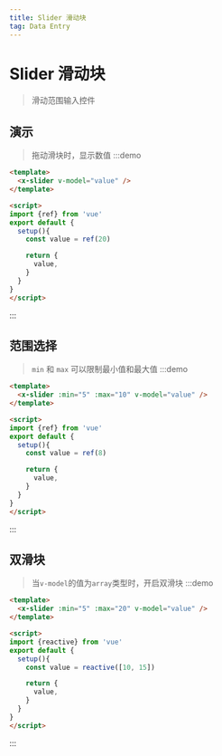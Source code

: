 ```yaml
---
title: Slider 滑动块
tag: Data Entry
---
```


# Slider 滑动块
> 滑动范围输入控件

## 演示
> 拖动滑块时，显示数值
:::demo
```html
<template>
  <x-slider v-model="value" />
</template>

<script>
import {ref} from 'vue'
export default {
  setup(){
    const value = ref(20)

    return {
      value,
    }
  }
}
</script>
```
:::


## 范围选择
> `min` 和 `max` 可以限制最小值和最大值
:::demo
```html
<template>
  <x-slider :min="5" :max="10" v-model="value" />
</template>

<script>
import {ref} from 'vue'
export default {
  setup(){
    const value = ref(8)

    return {
      value,
    }
  }
}
</script>
```
:::



## 双滑块
> 当`v-model`的值为`array`类型时，开启双滑块
:::demo
```html
<template>
  <x-slider :min="5" :max="20" v-model="value" />
</template>

<script>
import {reactive} from 'vue'
export default {
  setup(){
    const value = reactive([10, 15])

    return {
      value,
    }
  }
}
</script>
```
:::